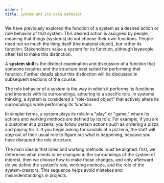 ```yaml
---
order: 4
title: System and Its Role Behavior
---
```


We have previously explored the function of a system as a desired action or role behavior of that system. This desired action is assigned by people, meaning that things (systems) do not choose their own functions. People need not so much the thing itself (the material object), but rather its function. Stakeholders value a system for its function, although laypeople often fail to make this distinction.

A **system skill** is the distinct examination and discussion of a function that someone requires and the structure best suited for performing that function. Further details about this distinction will be discussed in subsequent sections of the course.

The role behavior of a system is the way in which it performs its functions and interacts with its surroundings, adhering to a specific role. In systems thinking, a system is considered a "role-based object" that actively alters its surroundings while performing its function.

In simpler terms, a system plays its role in a "play" or "game," where its actions and working methods are defined by its role. For example, if you are a customer at a pizzeria, you follow certain actions such as ordering a pizza and paying for it. If you begin asking for sandals at a pizzeria, the staff will step out of their usual role to figure out what is happening, because you have disrupted the role structure.

The main idea is that roles and working methods must be aligned: first, we determine what needs to be changed in the surroundings of the system of interest, then we choose how to make those changes, and only afterward do we define the system's role, working methods, and the role of the system-creators. This sequence helps avoid mistakes and misunderstandings in projects.